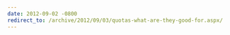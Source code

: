 ```yaml
---
date: 2012-09-02 -0800
redirect_to: /archive/2012/09/03/quotas-what-are-they-good-for.aspx/
---
```

